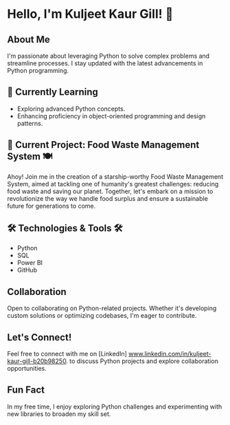 # Hello, I'm Kuljeet Kaur Gill! 👋

## About Me
I'm passionate about leveraging Python to solve complex problems and streamline processes. I stay updated with the latest advancements in Python programming.

## 🌱 Currently Learning
- Exploring advanced Python concepts.
- Enhancing proficiency in object-oriented programming and design patterns.

## 🚀 Current Project: Food Waste Management System 🍽️
Ahoy! Join me in the creation of a starship-worthy Food Waste Management System, aimed at tackling one of humanity's greatest challenges: reducing food waste and saving our planet. Together, let's embark on a mission to revolutionize the way we handle food surplus and ensure a sustainable future for generations to come.

## 🛠️ Technologies & Tools 🛠️
- Python
- SQL
- Power BI
- GitHub

## Collaboration
Open to collaborating on Python-related projects. Whether it's developing custom solutions or optimizing codebases, I'm eager to contribute.

## Let's Connect!
Feel free to connect with me on [LinkedIn] www.linkedin.com/in/kuljeet-kaur-gill-b20b98250. to discuss Python projects and explore collaboration opportunities.

## Fun Fact
In my free time, I enjoy exploring Python challenges and experimenting with new libraries to broaden my skill set.
